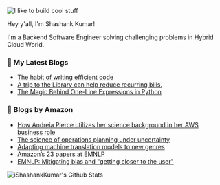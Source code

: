 ![I like to build cool stuff](https://res.cloudinary.com/dt8g3rhcy/image/upload/v1595929574/i_like_to_build_cool_shit._1_nzbwjh.png)

Hey y'all, I'm Shashank Kumar! 

I'm a Backend Software Engineer solving challenging problems in Hybrid Cloud World.

### 📕 My Latest Blogs
<!-- BLOG-POST-LIST:START -->
- [The habit of writing efficient code](https://medium.com/@ishashankkumar/the-habit-of-writing-efficient-code-153b05f04269?source=rss-d24dda280d5f------2)
- [A trip to the Library can help reduce recurring bills.](https://medium.com/swlh/a-trip-to-the-library-can-help-reduce-recurring-bills-23bca495cdf5?source=rss-d24dda280d5f------2)
- [The Magic Behind One-Line Expressions in Python](https://medium.com/swlh/the-magic-behind-one-line-expressions-in-python-816c10180c5c?source=rss-d24dda280d5f------2)
<!-- BLOG-POST-LIST:END -->

### 📕 Blogs by Amazon
<!-- AMAZON-BLOG-POST-LIST:START -->
- [How Andreia Pierce utilizes her science background in her AWS business role](https://www.amazon.science/working-at-amazon/how-andreia-pierce-utilizes-her-science-background-in-her-aws-business-role)
- [The science of operations planning under uncertainty](https://www.amazon.science/latest-news/the-science-of-operations-planning-under-uncertainty)
- [Adapting machine translation models to new genres](https://www.amazon.science/blog/adapting-machine-translation-models-to-new-genres)
- [Amazon’s 23 papers at EMNLP](https://www.amazon.science/blog/amazons-23-papers-at-emnlp)
- [EMNLP: Mitigating bias and &quot;getting closer to the user&quot;](https://www.amazon.science/blog/emnlp-mitigating-bias-and-getting-closer-to-the-user)
<!-- AMAZON-BLOG-POST-LIST:END -->



<img align="center" alt="iShashankKumar's Github Stats" src="https://github-readme-stats.vercel.app/api?username=ishashankkumar&show_icons=true&hide_border=true" />
